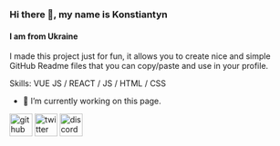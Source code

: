 ### Hi there 👋, my name is Konstiantyn
#### I am from Ukraine
I made this project just for fun, it allows you to create nice and simple GitHub Readme files that you can copy/paste and use in your profile.

Skills: VUE JS / REACT / JS / HTML / CSS

- 🔭 I’m currently working on this page. 


[<img src='https://cdn.jsdelivr.net/npm/simple-icons@3.0.1/icons/github.svg' alt='github' height='40'>](https://github.com/konstiantyn81)  [<img src='https://cdn.jsdelivr.net/npm/simple-icons@3.0.1/icons/twitter.svg' alt='twitter' height='40'>](https://twitter.com/@ser19812)  [<img src='https://cdn.jsdelivr.net/npm/simple-icons@3.0.1/icons/discord.svg' alt='discord' height='40'>](https://discord.com/channels/828264143319466025)  


